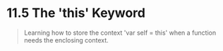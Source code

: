 # 11.5 The 'this' Keyword
> Learning how to store the context 'var self = this' when a function needs the enclosing context.
